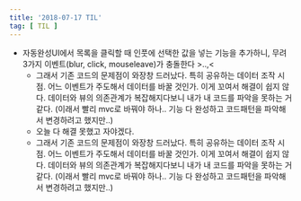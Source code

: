 ```yaml
---
title: '2018-07-17 TIL'
tag: [ TIL ]
---
```


* 자동완성UI에서 목록을 클릭할 때 인풋에 선택한 값을 넣는 기능을 추가하니, 무려 3가지 이벤트(blur, click, mouseleave)가 충돌한다 >..,<
  * 그래서 기존 코드의 문제점이 와장창 드러났다. 특히 공유하는 데이터 조작 시점. 어느 이벤트가 주도해서 데이터를 바꿀 것인가. 이게 꼬여서 해결이 쉽지 않다. 데이터와 뷰의 의존관계가 복잡해지다보니 내가 내 코드를 파악을 못하는 거 같다. (이래서 빨리 mvc로 바꿔야 하나.. 기능 다 완성하고 코드패턴을 파악해서 변경하려고 했지만..)
  * 오늘 다 해결 못했고 자야겠다.
  * 그래서 기존 코드의 문제점이 와장창 드러났다. 특히 공유하는 데이터 조작 시점. 어느 이벤트가 주도해서 데이터를 바꿀 것인가. 이게 꼬여서 해결이 쉽지 않다. 데이터와 뷰의 의존관계가 복잡해지다보니 내가 내 코드를 파악을 못하는 거 같다. (이래서 빨리 mvc로 바꿔야 하나.. 기능 다 완성하고 코드패턴을 파악해서 변경하려고 했지만..)
